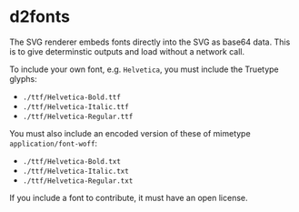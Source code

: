 # d2fonts

The SVG renderer embeds fonts directly into the SVG as base64 data. This is to give
determinstic outputs and load without a network call.

To include your own font, e.g. `Helvetica`, you must include the Truetype glyphs:
- `./ttf/Helvetica-Bold.ttf`
- `./ttf/Helvetica-Italic.ttf`
- `./ttf/Helvetica-Regular.ttf`

You must also include an encoded version of these of mimetype `application/font-woff`:
- `./ttf/Helvetica-Bold.txt`
- `./ttf/Helvetica-Italic.txt`
- `./ttf/Helvetica-Regular.txt`

If you include a font to contribute, it must have an open license.

